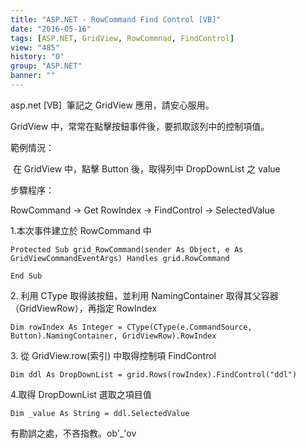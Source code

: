 ```yaml
---
title: "ASP.NET - RowCommand Find Control [VB]"
date: "2016-05-16"
tags: [ASP.NET, GridView, RowCommnad, FindControl]
view: "485"
history: "0"
group: "ASP.NET"
banner: ""
---
```


asp.net \[VB\]  筆記之 GridView 應用，請安心服用。

GridView 中，常常在點擊按鈕事件後，要抓取該列中的控制項值。

範例情況：

 在 GridView 中，點擊 Button 後，取得列中 DropDownList 之 value

步驟程序：

RowCommand → Get RowIndex → FindControl → SelectedValue

1.本次事件建立於 RowCommand 中 

    Protected Sub grid_RowCommand(sender As Object, e As GridViewCommandEventArgs) Handles grid.RowCommand
    
    End Sub

2\. 利用 CType 取得該按鈕，並利用 NamingContainer 取得其父容器（GridViewRow），再指定 RowIndex

    Dim rowIndex As Integer = CType(CType(e.CommandSource, Button).NamingContainer, GridViewRow).RowIndex

3\. 從 GridView.row(索引) 中取得控制項 FindControl

    Dim ddl As DropDownList = grid.Rows(rowIndex).FindControl("ddl")

4.取得 DropDownList 選取之項目值

    Dim _value As String = ddl.SelectedValue

有勘誤之處，不吝指教。ob'\_'ov